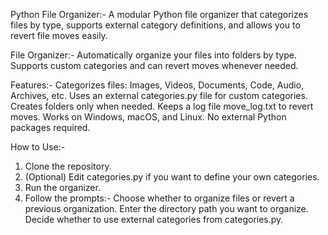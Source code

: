 Python File Organizer:-
A modular Python file organizer that categorizes files by type, supports external category definitions, and allows you to revert file moves easily.

File Organizer:-
Automatically organize your files into folders by type.
Supports custom categories and can revert moves whenever needed.

Features:-
Categorizes files: Images, Videos, Documents, Code, Audio, Archives, etc.
Uses an external categories.py file for custom categories.
Creates folders only when needed.
Keeps a log file move_log.txt to revert moves.
Works on Windows, macOS, and Linux.
No external Python packages required.

How to Use:-
1. Clone the repository.
2. (Optional) Edit categories.py if you want to define your own categories.
3. Run the organizer.
4. Follow the prompts:-
   Choose whether to organize files or revert a previous organization.
   Enter the directory path you want to organize.
   Decide whether to use external categories from categories.py.

